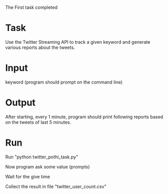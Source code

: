 The First task completed

Task
====
Use	the	Twitter	Streaming	API	to	track	a	given	keyword	and	generate	various
reports	about	the	tweets.

Input
=====
keyword	(program	should	prompt	on	the	command	line)

Output
======
After	starting,	every	1	minute,	program	should	print	following	reports	based
on	the	tweets	of	last	5	minutes.

Run
====
Run "python twitter_pothi_task.py"

Now program ask some value (prompts)

Wait for the give time 

Collect the result in file "twitter_user_count.csv"